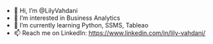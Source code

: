 - 👋 Hi, I’m @LilyVahdani
- 👀 I’m interested in Business Analytics
- 🌱 I’m currently learning Python, SSMS, Tableao
- 📫 Reach me on LinkedIn: https://www.linkedin.com/in/lily-vahdani/

<!---
LilyVahdani/LilyVahdani is a ✨ special ✨ repository because its `README.md` (this file) appears on your GitHub profile.
You can click the Preview link to take a look at your changes.
--->
